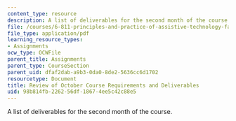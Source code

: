 ```yaml
---
content_type: resource
description: A list of deliverables for the second month of the course.
file: /courses/6-811-principles-and-practice-of-assistive-technology-fall-2014/98b814fb226256df18674ee5c42c88e5_MIT6_811F14_OctDeliverbles.pdf
file_type: application/pdf
learning_resource_types:
- Assignments
ocw_type: OCWFile
parent_title: Assignments
parent_type: CourseSection
parent_uid: dfaf2dab-a9b3-0da0-8de2-5636cc6d1702
resourcetype: Document
title: Review of October Course Requirements and Deliverables
uid: 98b814fb-2262-56df-1867-4ee5c42c88e5
---
```

A list of deliverables for the second month of the course.

